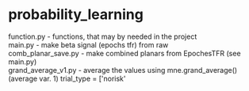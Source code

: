 # probability_learning

function.py - functions, that may by  needed in the project    
main.py - make beta signal (epochs tfr) from raw   
comb_planar_save.py - make combined planars from EpochesTFR (see main.py)  
grand_average_v1.py - average the values using mne.grand_average() (average var. 1)
trial_type = ['norisk'
